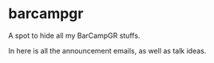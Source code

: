 # barcampgr
A spot to hide all my BarCampGR stuffs.

In here is all the announcement emails, as well as talk ideas.
